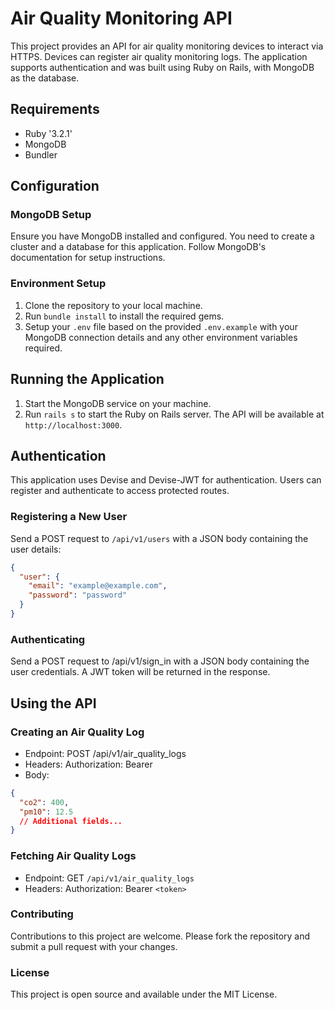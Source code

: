 # Air Quality Monitoring API

This project provides an API for air quality monitoring devices to interact via HTTPS. Devices can register air quality monitoring logs. The application supports authentication and was built using Ruby on Rails, with MongoDB as the database.

## Requirements

- Ruby '3.2.1'
- MongoDB
- Bundler

## Configuration

### MongoDB Setup

Ensure you have MongoDB installed and configured. You need to create a cluster and a database for this application. Follow MongoDB's documentation for setup instructions.

### Environment Setup

1. Clone the repository to your local machine.
2. Run `bundle install` to install the required gems.
3. Setup your `.env` file based on the provided `.env.example` with your MongoDB connection details and any other environment variables required.

## Running the Application

1. Start the MongoDB service on your machine.
2. Run `rails s` to start the Ruby on Rails server. The API will be available at `http://localhost:3000`.

## Authentication

This application uses Devise and Devise-JWT for authentication. Users can register and authenticate to access protected routes.

### Registering a New User

Send a POST request to `/api/v1/users` with a JSON body containing the user details:

```json
{
  "user": {
    "email": "example@example.com",
    "password": "password"
  }
}
```

### Authenticating
Send a POST request to /api/v1/sign_in with a JSON body containing the user credentials. A JWT token will be returned in the response.

## Using the API

### Creating an Air Quality Log
- Endpoint: POST /api/v1/air_quality_logs
- Headers: Authorization: Bearer <token>
- Body:
```json
{
  "co2": 400,
  "pm10": 12.5
  // Additional fields...
}
```

### Fetching Air Quality Logs
- Endpoint: GET `/api/v1/air_quality_logs`
- Headers: Authorization: Bearer `<token>`

### Contributing
Contributions to this project are welcome. Please fork the repository and submit a pull request with your changes.

### License
This project is open source and available under the MIT License.
